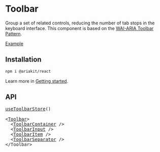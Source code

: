# Toolbar

<p data-description>
  Group a set of related controls, reducing the number of tab stops in the keyboard interface. This component is based on the <a href="https://www.w3.org/WAI/ARIA/apg/patterns/toolbar/">WAI-ARIA Toolbar Pattern</a>.
</p>

<a href="../examples/toolbar/index.tsx" data-playground>Example</a>

## Installation

```sh
npm i @ariakit/react
```

Learn more in [Getting started](/guide/getting-started).

## API

<pre data-api>
<a href="/apis/toolbar-store">useToolbarStore</a>()

&lt;<a href="/apis/toolbar">Toolbar</a>&gt;
  &lt;<a href="/apis/toolbar-container">ToolbarContainer</a> /&gt;
  &lt;<a href="/apis/toolbar-input">ToolbarInput</a> /&gt;
  &lt;<a href="/apis/toolbar-item">ToolbarItem</a> /&gt;
  &lt;<a href="/apis/toolbar-separator">ToolbarSeparator</a> /&gt;
&lt;/Toolbar&gt;
</pre>
